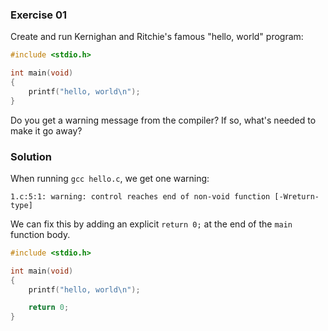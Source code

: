 ### Exercise 01

Create and run Kernighan and Ritchie's famous "hello, world" program:

```c
#include <stdio.h>

int main(void)
{
    printf("hello, world\n");
}
```

Do you get a warning message from the compiler? If so, what's needed to make it
go away?

### Solution

When running `gcc hello.c`, we get one warning:

```
1.c:5:1: warning: control reaches end of non-void function [-Wreturn-type]
```

We can fix this by adding an explicit `return 0;` at the end of the `main` function body.

```c
#include <stdio.h>

int main(void)
{
    printf("hello, world\n");

    return 0;
}
```
